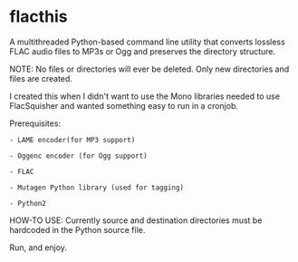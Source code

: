 flacthis
========

A multithreaded Python-based command line utility that converts lossless FLAC
 audio files to MP3s or Ogg and preserves the directory structure.

NOTE: No files or directories will ever be deleted. Only new directories and
 files are created.

I created this when I didn't want to use the Mono libraries needed to use
 FlacSquisher and wanted something easy to run in a cronjob.


Prerequisites:

	- LAME encoder(for MP3 support)

	- Oggenc encoder (for Ogg support)

	- FLAC

	- Mutagen Python library (used for tagging)

	- Python2

HOW-TO USE:
	Currently source and destination directories must be hardcoded in the Python source file.

Run, and enjoy.
